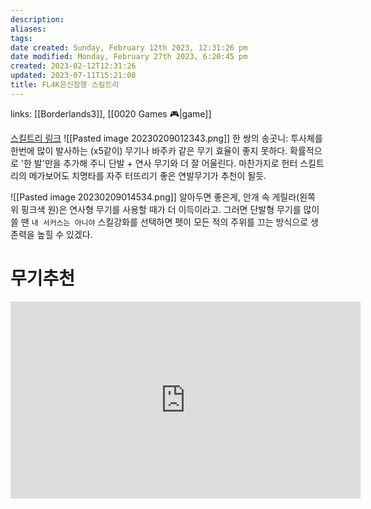 ```yaml
---
description:
aliases: 
tags: 
date created: Sunday, February 12th 2023, 12:31:26 pm
date modified: Monday, February 27th 2023, 6:20:45 pm
created: 2023-02-12T12:31:26
updated: 2023-07-11T15:21:08
title: FL4K은신잠행 스킬트리
---
```

links: [[Borderlands3]], [[0020 Games 🎮|game]]

[스킬트리 링크](https://www.lootlemon.com/class/fl4k#xxxx_000000000000_0000000000000_000000000000_00000000000000)
![[Pasted image 20230209012343.png]]
한 쌍의 송곳니: 투사체를 한번에 많이 발사하는 (x5같이) 무기나 바주카 같은 무기 효율이 좋지 못하다. 확률적으로 '한 발'만을 추가해 주니 단발 + 연사 무기와 더 잘 어울린다. 마찬가지로 헌터 스킬트리의 메가보어도 치명타를 자주 터뜨리기 좋은 연발무기가 추천이 될듯.


![[Pasted image 20230209014534.png]]
알아두면 좋은게, 안개 속 게릴라(왼쪽 위 핑크색 원)은 연사형 무기를 사용할 때가 더 이득이라고. 그러면 단발형 무기를 많이 쓸 땐 `내 서커스는 아니야` 스킬강화를 선택하면 펫이 모든 적의 주위를 끄는 방식으로 생존력을 높힐 수 있겠다.

# 무기추천
<iframe width="560" height="315" src="https://www.youtube.com/embed/0UcJJOmDOn0" title="YouTube video player" frameborder="0" allow="accelerometer; autoplay; clipboard-write; encrypted-media; gyroscope; picture-in-picture; web-share" allowfullscreen></iframe>
